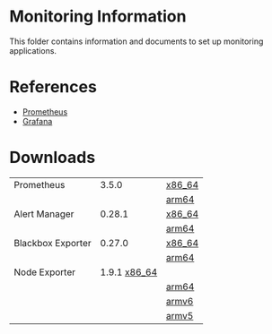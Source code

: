 # Monitoring Information

This folder contains information and documents to set up monitoring applications.

# References

- [Prometheus](https://prometheus.io/docs/introduction/overview/)
- [Grafana](https://grafana.com/docs/grafana/latest/?pg=oss-graf&plcmt=hero-btn-2)

# Downloads

| | | |
|--|--|--|
| Prometheus | 3.5.0 | [x86_64](https://github.com/prometheus/prometheus/releases/download/v3.5.0/prometheus-3.5.0.linux-amd64.tar.gz) |
| | | [arm64](https://github.com/prometheus/prometheus/releases/download/v3.5.0/prometheus-3.5.0.linux-arm64.tar.gz) |
| Alert Manager | 0.28.1 | [x86_64](https://github.com/prometheus/alertmanager/releases/download/v0.28.1/alertmanager-0.28.1.linux-amd64.tar.gz) |
| | | [arm64](https://github.com/prometheus/alertmanager/releases/download/v0.28.1/alertmanager-0.28.1.linux-arm64.tar.gz) |
| Blackbox Exporter | 0.27.0 | [x86_64](https://github.com/prometheus/blackbox_exporter/releases/download/v0.27.0/blackbox_exporter-0.27.0.linux-amd64.tar.gz) |
| | | [arm64](https://github.com/prometheus/blackbox_exporter/releases/download/v0.27.0/blackbox_exporter-0.27.0.linux-arm64.tar.gz)
| Node Exporter | 1.9.1 [x86_64](https://github.com/prometheus/node_exporter/releases/download/v1.9.1/node_exporter-1.9.1.linux-amd64.tar.gz) |
| | | [arm64](https://github.com/prometheus/node_exporter/releases/download/v1.9.1/node_exporter-1.9.1.linux-arm64.tar.gz) |
| | | [armv6](https://github.com/prometheus/node_exporter/releases/download/v1.9.1/node_exporter-1.9.1.linux-armv6.tar.gz) |
| | | [armv5](https://github.com/prometheus/node_exporter/releases/download/v1.9.1/node_exporter-1.9.1.linux-armv5.tar.gz) |
